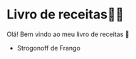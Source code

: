 # Livro de receitas:woman_cook:

Olá! Bem vindo ao meu livro de receitas :wave:

* Strogonoff de Frango

